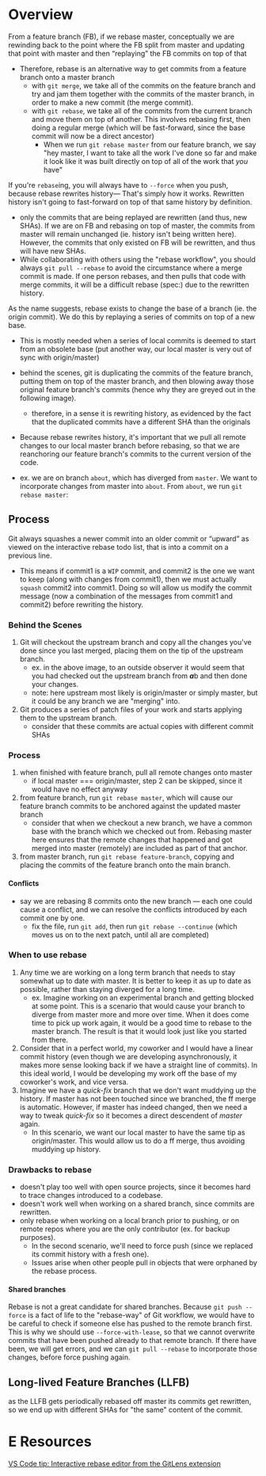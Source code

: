 
# Overview
From a feature branch (FB), if we rebase master, conceptually we are rewinding back to the point where the FB split from master and updating that point with master and then “replaying” the FB commits on top of that
- Therefore, rebase is an alternative way to get commits from a feature branch onto a master branch
	- with `git merge`, we take all of the commits on the feature branch and try and jam them together with the commits of the master branch, in order to make a new commit (the merge commit).
	- with `git rebase`, we take all of the commits from the current branch and move them on top of another. This involves rebasing first, then doing a regular merge (which will be fast-forward, since the base commit will now be a direct ancestor)
		- When we run `git rebase master` from our feature branch, we say "hey master, I want to take all the work I've done so far and make it look like it was built directly on top of all of the work that *you* have"

If you're `rebase`ing, you will always have to `--force` when you push, because rebase rewrites history— That's simply how it works. Rewritten history isn't going to fast-forward on top of that same history by definition.
- only the commits that are being replayed are rewritten (and thus, new SHAs). If we are on FB and rebasing on top of master, the commits from master will remain unchanged (ie. history isn't being written here). However, the commits that only existed on FB will be rewritten, and thus will have new SHAs.
- While collaborating with others using the "rebase workflow", you should always `git pull --rebase` to avoid the circumstance where a merge commit is made. If one person rebases, and then pulls that code with merge commits, it will be a difficult rebase (spec:) due to the rewritten history.

As the name suggests, rebase exists to change the base of a branch (ie. the origin commit). We do this by replaying a series of commits on top of a new base.
- This is mostly needed when a series of local commits is deemed to start from an obsolete base (put another way, our local master is very out of sync with origin/master)

- behind the scenes, git is duplicating the commits of the feature branch, putting them on top of the master branch, and then blowing away those original feature branch's commits (hence why they are greyed out in the following image).
	- therefore, in a sense it is rewriting history, as evidenced by the fact that the duplicated commits have a different SHA than the originals

- Because rebase rewrites history, it's important that we pull all remote changes to our local master branch before rebasing, so that we are reanchoring our feature branch's commits to the current version of the code.
- ex. we are on branch `about`, which has diverged from `master`. We want to incorporate changes from master into `about`. From `about`, we run `git rebase master`:

## Process
Git always squashes a newer commit into an older commit or “upward” as viewed on the interactive rebase todo list, that is into a commit on a previous line.
- This means if commit1 is a `WIP` commit, and commit2 is the one we want to keep (along with changes from commit1), then we must actually `squash` commit2 into commit1. Doing so will allow us modify the commit message (now a combination of the messages from commit1 and commit2) before rewriting the history.


### Behind the Scenes
1. Git will checkout the upstream branch and copy all the changes you've done since you last merged, placing them on the tip of the upstream branch.
	- ex. in the above image, to an outside observer it would seem that you had checked out the upstream branch from ***a***b and then done your changes.
	- note: here upstream most likely is origin/master or simply master, but it could be any branch we are "merging" into.
2. Git produces a series of patch files of your work and starts applying them to the upstream branch.
	- consider that these commits are actual copies with different commit SHAs

### Process
1. when finished with feature branch, pull all remote changes onto master
	- if local master === origin/master, step 2 can be skipped, since it would have no effect anyway
2. from feature branch, run `git rebase master`, which will cause our feature branch commits to be anchored against the updated master branch
	- consider that when we checkout a new branch, we have a common base with the branch which we checked out from. Rebasing master here ensures that the remote changes that happened and got merged into master (remotely) are included as part of that anchor.
3. from master branch, run `git rebase feature-branch`, copying and placing the commits of the feature branch onto the main branch.

#### Conflicts
- say we are rebasing 8 commits onto the new branch — each one could cause a conflict, and we can resolve the conflicts introduced by each commit one by one.
	- fix the file, run `git add`, then run `git rebase --continue` (which moves us on to the next patch, until all are completed)

### When to use rebase
1. Any time we are working on a long term branch that needs to stay somewhat up to date with master. It is better to keep it as up to date as possible, rather than staying diverged for a long time.
	- ex. Imagine working on an experimental branch and getting blocked at some point. This is a scenario that would cause your branch to diverge from master more and more over time. When it does come time to pick up work again, it would be a good time to rebase to the master branch. The result is that it would look just like you started from there.
2. Consider that in a perfect world, my coworker and I would have a linear commit history (even though we are developing asynchronously, it makes more sense looking back if we have a straight line of commits). In this ideal world, I would be developing my work off the base of my coworker's work, and vice versa.
3. Imagine we have a *quick-fix* branch that we don't want muddying up the history. If master has not been touched since we branched, the ff merge is automatic. However, if master has indeed changed, then we need a way to tweak *quick-fix* so it becomes a direct descendent of *master* again.
	- In this scenario, we want our local master to have the same tip as origin/master. This would allow us to do a ff merge, thus avoiding muddying up history.

### Drawbacks to rebase
- doesn't play too well with open source projects, since it becomes hard to trace changes introduced to a codebase.
- doesn't work well when working on a shared branch, since commits are rewritten.
- only rebase when working on a local branch prior to pushing, or on remote repos where you are the only contributor (ex. for backup purposes).
	- In the second scenario, we'll need to force push (since we replaced its commit history with a fresh one).
	- Issues arise when other people pull in objects that were orphaned by the rebase process.

#### Shared branches
Rebase is not a great candidate for shared branches. Because `git push --force` is a fact of life to the "rebase-way" of Git workflow, we would have to be careful to check if someone else has pushed to the remote branch first. This is why we should use `--force-with-lease`, so that we cannot overwrite commits that have been pushed already to that remote branch. If there have been, we will get errors, and we can `git pull --rebase` to incorporate those changes, before force pushing again.

## Long-lived Feature Branches (LLFB)
as the LLFB gets periodically rebased off master its commits get rewritten, so we end up with different SHAs for "the same" content of the commit.

# E Resources
[VS Code tip: Interactive rebase editor from the GitLens extension](https://m.youtube.com/watch?v=P5p71fguFNI)